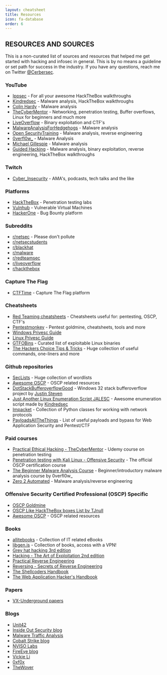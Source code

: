 ```yaml
---
layout: cheatsheet
title: Resources
icon: fa-database
order: 6
---
```


## RESOURCES AND SOURCES
This is a non-curated list of sources and resources that helped me get started with hacking and infosec in general. This is by no means a guideline or set path for success in the industry. If you have any questions, reach me on Twitter [@Cerbersec](https://twitter.com/cerbersec).

### YouTube
* [Ippsec](https://www.youtube.com/channel/UCa6eh7gCkpPo5XXUDfygQQA) - For all your awesome HackTheBox walkthroughs
* [Kindredsec](https://www.youtube.com/channel/UCwTH3RkRCIE35RJ16Nh8V8Q) - Malware analysis, HackTheBox walkthroughs
* [Colin Hardy](https://www.youtube.com/channel/UCND1KVdVt8A580SjdaS4cZg) - Malware analysis
* [TheCyberMentor](https://www.youtube.com/channel/UC0ArlFuFYMpEewyRBzdLHiw) - Networking, penetration testing, Buffer overflows, Linux for beginners and much more
* [LiveOverflow](https://www.youtube.com/channel/UClcE-kVhqyiHCcjYwcpfj9w) - Binary exploitation and CTF's
* [MalwareAnalysisForHedgehogs](https://www.youtube.com/channel/UCVFXrUwuWxNlm6UNZtBLJ-A) - Malware analysis
* [Open SecurityTraining](https://www.youtube.com/channel/UCthV50MozQIfawL9a_g5rdg) - Malware analysis, reverse engineering
* [0verfl0w_](https://www.youtube.com/channel/UCrnGneCt1fB90zj8qnq3hVA) - Malware Analysis
* [Michael Gillespie](https://www.youtube.com/channel/UCDbWhUnMdhxi2bo-oZQ1m3Q) - Malware analysis
* [Guided Hacking](https://www.youtube.com/channel/UCCMi6F5Ac3kQDfffWXQGZDw) - Malware analysis, binary exploitation, reverse engineering, HackTheBox walkthroughs

### Twitch
* [Cyber_Insecurity](https://www.twitch.tv/cyber_insecurity) - AMA's, podcasts, tech talks and the like

### Platforms
* [HackTheBox](https://www.hackthebox.eu/) - Penetration testing labs
* [Vulnhub](https://www.vulnhub.com/) - Vulnerable Virtual Machines
* [HackerOne](https://www.hackerone.com/) - Bug Bounty platform

### Subreddits
* [r/netsec](https://www.reddit.com/r/netsec/) - Please don't pollute
* [r/netsecstudents](https://www.reddit.com/r/netsecstudents/)
* [r/blackhat](https://www.reddit.com/r/blackhat/)
* [r/malware](https://www.reddit.com/r/Malware/)
* [r/redteamsec](https://www.reddit.com/r/redteamsec/)
* [r/liveoverflow](https://www.reddit.com/r/LiveOverflow/)
* [r/hackthebox](https://www.reddit.com/r/hackthebox/)

### Capture The Flag
* [CTFTime](https://ctftime.org/) - Capture The Flag platform

### Cheatsheets
* [Red Teaming cheatsheets](https://ired.team/offensive-security-experiments/offensive-security-cheetsheets) - Cheatsheets useful for: pentesting, OSCP, CTF's
* [Pentestmonkey](http://pentestmonkey.net/) - Pentest goldmine, cheatsheets, tools and more
* [Windows Privesc Guide](https://www.absolomb.com/2018-01-26-Windows-Privilege-Escalation-Guide/?fbclid=IwAR0_t218VyGm9ZO20tiFeAyLcMqXl17BSng06KXO2kMOKfVlvkSRGaWCskU)
* [Linux Privesc Guide](https://blog.g0tmi1k.com/2011/08/basic-linux-privilege-escalation/)
* [GTFOBins](https://gtfobins.github.io/) - Curated list of exploitable Linux binaries
* [The Hackers Choice Tips & Tricks](https://github.com/hackerschoice/thc-tips-tricks-hacks-cheat-sheet) - Huge collection of useful commands, one-liners and more

### Github repositories
* [SecLists](https://github.com/danielmiessler/SecLists) - Huge collection of wordlists
* [Awesome OSCP](https://github.com/0x4D31/awesome-oscp) - OSCP related resources
* [DotStackBufferoverflowGood](https://github.com/justinsteven/dostackbufferoverflowgood) - Windows 32 stack bufferoverflow project by [Justin Steven](https://twitter.com/justinsteven)
* [Just Another Linux Enumeration Script JALESC](https://github.com/itsKindred/jalesc) - Awesome enumeration script made by [Kindredsec](https://www.youtube.com/channel/UCwTH3RkRCIE35RJ16Nh8V8Q)
* [Impacket](https://github.com/SecureAuthCorp/impacket) - Collection of Python classes for working with network protocols
* [PayloadsAllTheThings](https://github.com/swisskyrepo/PayloadsAllTheThings) - List of useful payloads and bypass for Web Application Security and Pentest/CTF

### Paid courses
* [Practical Ethical Hacking - TheCyberMentor](https://www.udemy.com/course/practical-ethical-hacking/) - Udemy course on penetration testing
* [Penetration testing with Kali Linux - Offensive Security](https://www.offensive-security.com/pwk-oscp/) - The official OSCP certification course
* [The Beginner Malware Analysis Course](https://0verfl0w.podia.com/malware-analysis-course) - Beginner/introductory malware analysis course by 0verfl0w_
* [Zero 2 Automated](https://courses.zero2auto.com/) - Malware analysis/reverse engineering

### Offensive Security Certified Professional (OSCP) Specific
* [OSCP Goldmine](http://0xc0ffee.io/blog/OSCP-Goldmine)
* [OSCP Like HackTheBox boxes List by TJnull](https://docs.google.com/spreadsheets/u/1/d/1dwSMIAPIam0PuRBkCiDI88pU3yzrqqHkDtBngUHNCw8/htmlview#)
* [Awesome OSCP](https://github.com/0x4D31/awesome-oscp) - OSCP related resources

### Books
* [allitebooks](http://www.allitebooks.org/security/) - Collection of IT related eBooks
* [libgen.is](https://libgen.is/) - Collection of books, access with a VPN!
* [Grey hat hacking 3rd edition](https://www.amazon.com/Gray-Hacking-Ethical-Hackers-Handbook/dp/0071742557)
* [Hacking - The Art of Exploitation 2nd edition](https://www.amazon.com/Hacking-Art-Exploitation-Jon-Erickson/dp/1593271441)
* [Practical Reverse Engineering](https://www.amazon.com/Practical-Reverse-Engineering-Reversing-Obfuscation/dp/1118787315)
* [Reversing - Secrets of Reverse Engineering](https://www.amazon.com/Reversing-Secrets-Engineering-Eldad-Eilam/dp/0764574817/)
* [The Shellcoders Handbook](https://www.amazon.com/Shellcoders-Handbook-Discovering-Exploiting-Security/dp/047008023X/)
* [The Web Application Hacker's Handbook](https://www.amazon.com/Web-Application-Hackers-Handbook-Exploiting/dp/1118026470)

### Papers
* [VX-Underground papers](https://vx-underground.org/papers.html)

### Blogs
* [Unit42](https://unit42.paloaltonetworks.com/)
* [Inside Out Security blog](https://www.varonis.com/blog/category/cybersecurity_news/threat-research/)
* [Malware Traffic Analysis](https://www.malware-traffic-analysis.net/)
* [Cobalt Strike blog](https://blog.cobaltstrike.com)
* [NVISO Labs](https://blog.nviso.eu/)
* [FireEye blog](https://www.fireeye.com/blog.html)
* [Vickie Li](https://vickieli.dev/)
* [0xf0x](https://neil-fox.github.io/)
* [TheWover](https://thewover.github.io/)